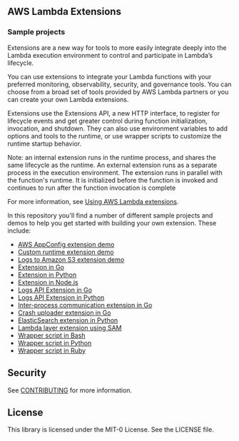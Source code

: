 ## AWS Lambda Extensions
### Sample projects

Extensions are a new way for tools to more easily integrate deeply into the Lambda execution environment to control and participate in Lambda’s lifecycle. 

You can use extensions to integrate your Lambda functions with your preferred monitoring, observability, security, and governance tools. You can choose from a broad set of tools provided by AWS Lambda partners or you can create your own Lambda extensions.

Extensions use the Extensions API, a new HTTP interface, to register for lifecycle events and get greater control during function initialization, invocation, and shutdown. They can also use environment variables to add options and tools to the runtime, or use wrapper scripts to customize the runtime startup behavior.

Note: an internal extension runs in the runtime process, and shares the same lifecycle as the runtime. An external extension runs as a separate process in the execution environment. The extension runs in parallel with the function's runtime. It is initialized before the function is invoked and continues to run after the function invocation is complete

For more information, see [Using AWS Lambda extensions](https://docs.aws.amazon.com/lambda/latest/dg/using-extensions.html).

In this repository you'll find a number of different sample projects and demos to help you get started with building your own extension. These include:

* [AWS AppConfig extension demo](awsappconfig-extension-demo/)
* [Custom runtime extension demo](custom-runtime-extension-demo/)
* [Logs to Amazon S3 extension demo](s3-logs-extension-demo/)
* [Extension in Go](go-example-extension/)
* [Extension in Python](python-example-extension/)
* [Extension in Node.js](nodejs-example-extension/)
* [Logs API Extension in Go](go-example-logs-api-extension/)
* [Logs API Extension in Python](python-example-logs-api-extension/)
* [Inter-process communication extension in Go](go-example-ipc-extension/)
* [Crash uploader extension in Go](go-example-crash-uploader-extension/)
* [ElasticSearch extension in Python](python-example-elasticsearch-extension/)
* [Lambda layer extension using SAM](go-example-extension-sam-layer/)
* [Wrapper script in Bash](bash-example-wrapper/)
* [Wrapper script in Python](python-example-wrapper/)
* [Wrapper script in Ruby](ruby-example-wrapper/)


## Security

See [CONTRIBUTING](CONTRIBUTING.md#security-issue-notifications) for more information.

## License

This library is licensed under the MIT-0 License. See the LICENSE file.

